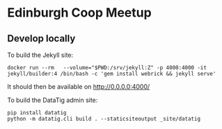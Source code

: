 # Edinburgh Coop Meetup


## Develop locally

To build the Jekyll site:

```
docker run --rm   --volume="$PWD:/srv/jekyll:Z" -p 4000:4000 -it jekyll/builder:4 /bin/bash -c 'gem install webrick && jekyll serve'
```

It should then be available on http://0.0.0.0:4000/


To build the DataTig admin site:

```
pip install datatig
python -m datatig.cli build . --staticsiteoutput _site/datatig
```
